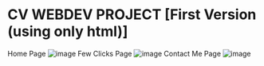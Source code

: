 # CV WEBDEV PROJECT [First Version (using only html)]
Home Page
![image](https://user-images.githubusercontent.com/98696997/151716312-9f4399a9-9a59-4e8d-bcd4-1fe4a1c7769b.png)
Few Clicks Page
![image](https://user-images.githubusercontent.com/98696997/151716406-b2eea0cb-e85e-48b4-850e-1acb9ee9f328.png)
Contact Me Page
![image](https://user-images.githubusercontent.com/98696997/151716421-8d3c47af-a4f0-4e9d-b6d3-62f9681880c4.png)
